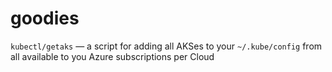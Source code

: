 # goodies
`kubectl/getaks` — a script for adding all AKSes to your `~/.kube/config` from all available to you Azure subscriptions per Cloud
